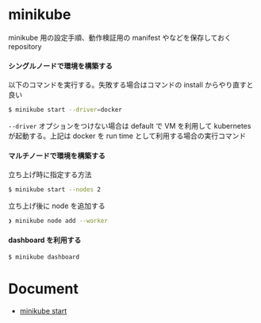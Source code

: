 # minikube

minikube 用の設定手順、動作検証用の manifest やなどを保存しておく repository

#### シングルノードで環境を構築する

以下のコマンドを実行する。失敗する場合はコマンドの install からやり直すと良い

```bash
$ minikube start --driver=docker
```

`--driver` オプションをつけない場合は default で VM を利用して kubernetes が起動する。上記は docker を run time として利用する場合の実行コマンド

#### マルチノードで環境を構築する

立ち上げ時に指定する方法

```bash
$ minikube start --nodes 2
```

立ち上げ後に node を追加する

```bash
❯ minikube node add --worker
```

#### dashboard を利用する

```bash
$ minikube dashboard
```

# Document

- [minikube start](https://minikube.sigs.k8s.io/docs/start/)
